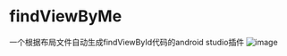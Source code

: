 # findViewByMe
一个根据布局文件自动生成findViewById代码的android studio插件
![image](https://github.com/shubowen/findViewByMe/tree/master/image/findViewByMe.gif)